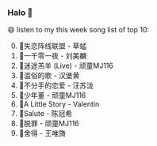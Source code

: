 

### Halo 👋

😄 listen to my this week song list of top 10:

0. 🌈失恋阵线联盟 - 草蜢
1. 🌈一千零一夜 - 刘美麟
2. 🌈迷途羔羊 (Live) - 顽童MJ116
3. 🌈滥俗的歌 - 汉堡黄
4. 🌈不分手的恋爱 - 汪苏泷
5. 🌈少年董 - 顽童MJ116
6. 🌈A Little Story - Valentin
7. 🌈Salute - 陈冠希
8. 🌈脱罪 - 顽童MJ116
9. 🌈舍得 - 王唯旖

